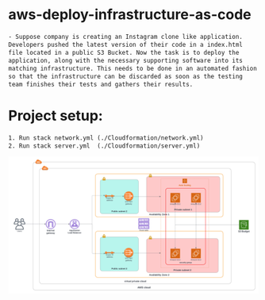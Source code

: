 # aws-deploy-infrastructure-as-code

	- Suppose company is creating an Instagram clone like application. Developers pushed the latest version of their code in a index.html file located in a public S3 Bucket. Now the task is to deploy the application, along with the necessary supporting software into its matching infrastructure. This needs to be done in an automated fashion so that the infrastructure can be discarded as soon as the testing team finishes their tests and gathers their results.

# Project setup: 
	1. Run stack network.yml (./Cloudformation/network.yml)
	2. Run stack server.yml  (./Cloudformation/server.yml)

![Screenshot](infrastructure-diagram.png)